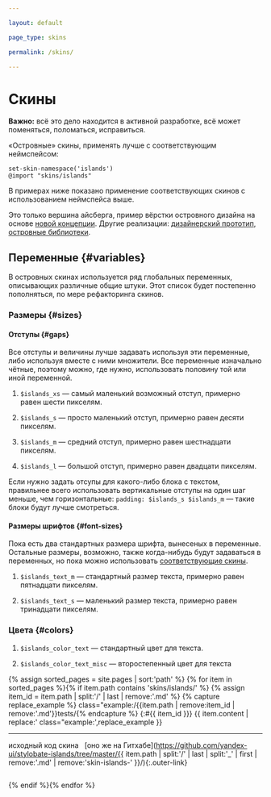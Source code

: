 ```yaml
---

layout: default

page_type: skins

permalink: /skins/

---
```


# Скины

**Важно:** всё это дело находится в активной разработке, всё может поменяться, поломаться, исправиться.

«Островные» скины, применять лучше с соответствующим неймспейсом:

    set-skin-namespace('islands')
    @import "skins/islands"

В примерах ниже показано применение соответствующих скинов с использованием неймспейса выше.

Это только вершина айсберга, пример вёрстки островного дизайна на основе [новой концепции](../). Другие реализации: [дизайнерский прототип](http://islands.yandex-team.ru/pages/blocks.xml), [островные библиотеки](http://clubs.at.yandex-team.ru/lego-dev/replies.xml?item_no=4095).

## Переменные {#variables}

В островных скинах используется ряд глобальных переменных, описывающих различные общие штуки. Этот список будет постепенно пополняться, по мере рефакторинга скинов.

### Размеры {#sizes}

#### Отступы {#gaps}

Все отступы и величины лучше задавать используя эти переменные, либо используя вместе с ними множители. Все переменные изначально чётные, поэтому можно, где нужно, использовать половину той или иной переменной.

1. `$islands_xs` — самый маленький возможный отступ, примерно равен шести пикселям.

2. `$islands_s` — просто маленький отступ, примерно равен десяти пикселям.

3. `$islands_m` — средний отступ, примерно равен шестнадцати пикселям.

4. `$islands_l` — большой отступ, примерно равен двадцати пикселям.

Если нужно задать отсупы для какого-либо блока с текстом, правильнее всего использовать вертикальные отступы на один шаг меньше, чем горизонтальные: `padding: $islands_s $islands_m` — такие блоки будут лучше смотреться.

#### Размеры шрифтов {#font-sizes}

Пока есть два стандартных размера шрифта, вынесеных в переменные. Остальные размеры, возможно, также когда-нибудь будут задаваться в переменных, но пока можно использовать [соответствующие скины](#headers).

1. `$islands_text_m` — стандартный размер текста, примерно равен пятнадцати пикселям.

2. `$islands_text_s` — маленький размер текста, примерно равен тринадцати пикселям.

### Цвета {#colors}

1. `$islands_color_text` — стандартный цвет для текста.

2. `$islands_color_text_misc` — второстепенный цвет для текста


{% assign sorted_pages = site.pages | sort:'path' %}
{% for item in sorted_pages %}{% if item.path contains 'skins/islands/' %}
{% assign item_id = item.path | split:'/' | last | remove:'.md' %}
{% capture replace_example %} class="example:/{{item.path | remove:item_id | remove:'.md'}}tests/{% endcapture %}
{:#{{ item_id }}}
{{ item.content | replace:' class="example:',replace_example }}

- - -

<span class="small-pseudo-button toggle-button js-outer-toggler"><span class="button-content">исходный код скина</span></span>  
[оно же на Гитхабе](https://github.com/yandex-ui/stylobate-islands/tree/master/{{ item.path | split:'/' | last | split:'_' | first | remove:'.md' | remove:'skin-islands-' }}/){:.outer-link}

<pre class="language-styl is-hidden" data-src="islands/{{ item.path | split:'/' | last | split:'_' | first | remove:'.md' | remove:'skin-islands-' }}/{{ item.path | split:'/' | last | replace:'.md','.styl' }}"></pre>
{% endif %}{% endfor %}
